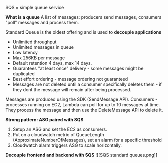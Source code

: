 SQS = simple queue service

**What is a queue**
A list of messages: producers send messages, consumers "poll" messages and process them.

Standard Queue is the oldest offering and is used to **decouple applications**
- Unlimited throughput
- Unlimited messages in queue
- Low latency
- Max 256KB per message
- Default retention 4 days, max 14 days.
- Guarantees "at least once" delivery - some messages might be duplicated
- Best effort ordering - message ordering not guaranteed
- Messages are not deleted until a consumer specifically deletes them - if they dont the message will remain after being processed.

Messages are produced using the SDK (SendMessage API).
Consumers - processes running on EC2, Lambda can poll for up to 10 messages at time.
They process the message and then use the DeleteMessage API to delete it.

**Strong pattern: ASG paired with SQS**
1. Setup an ASG and set the EC2 as consumers.
2. Put on a cloudwatch metric of QueueLength (ApproximateNumberOfMessages), set an alarm for a specific threshold
3. Cloudwatch alarm triggers ASG to scale horizontally.


**Decouple frontend and backend with SQS**
![[SQS standard queues.png]]
